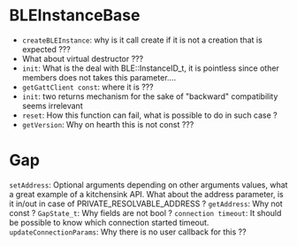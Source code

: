 # BLEInstanceBase

* `createBLEInstance`: why is it call create if it is not a creation that is
expected ???
* What about virtual destructor ???
* `init`: What is the deal with BLE::InstanceID_t, it is pointless since other
members does not takes this parameter....
* `getGattClient const`: where it is ???
* `init`: two returns mechanism for the sake of "backward" compatibility seems
irrelevant
* `reset`: How this function can fail, what is possible to do in such case ?
* `getVersion`: Why on hearth this is not const ???


# Gap
`setAddress`: Optional arguments depending on other arguments values, what a
great example of a kitchensink API. What about the address parameter, is it in/out
in case of PRIVATE_RESOLVABLE_ADDRESS ?
`getAddress`: Why not const ?
`GapState_t`: Why fields are not bool ?
`connection timeout`: It should be possible to know which connection started timeout.
`updateConnectionParams`: Why there is no user callback for this ?? 
